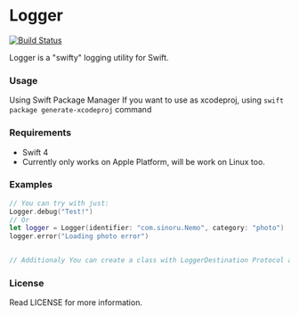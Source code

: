 # Logger
[![Build Status](https://travis-ci.com/sinoru/SwiftLogger.svg?token=HQx9vttn6bQ5EcFzbrJz&branch=master)](https://travis-ci.org/sinoru/SwiftLogger)

Logger is a "swifty" logging utility for Swift.

### Usage

Using Swift Package Manager
If you want to use as xcodeproj, using `swift package generate-xcodeproj` command

### Requirements

- Swift 4
- Currently only works on Apple Platform, will be work on Linux too.

### Examples

```Swift
// You can try with just:
Logger.debug("Test!")
// Or
let logger = Logger(identifier: "com.sinoru.Nemo", category: "photo")
logger.error("Loading photo error")


// Additionaly You can create a class with LoggerDestination Protocol and add it on globaly or just instance

```

### License ###

Read LICENSE for more information.
